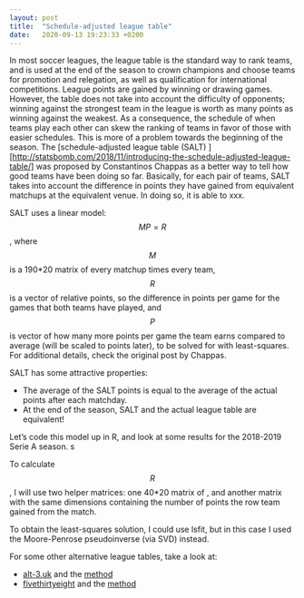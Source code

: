 ```yaml
---
layout: post
title:  "Schedule-adjusted league table"
date:   2020-09-13 19:23:33 +0200
---
```

In most soccer leagues, the league table is the standard way to rank teams, and is used at the end of the season to crown champions and choose teams for promotion and relegation, as well as qualification for international competitions. League points are gained by winning or drawing games. However, the table does not take into account the difficulty of opponents; winning against the strongest team in the league is worth as many points as winning against the weakest. As a consequence, the schedule of when teams play each other can skew the ranking of teams in favor of those with easier schedules. This is more of a problem towards the beginning of the season.
The [schedule-adjusted league table (SALT) ][http://statsbomb.com/2018/11/introducing-the-schedule-adjusted-league-table/] was proposed by Constantinos Chappas as a better way to tell how good teams have been doing so far. Basically, for each pair of teams, SALT takes into account the difference in points they have gained from equivalent matchups at the equivalent venue. In doing so, it is able to xxx.

SALT uses a linear model: $$M P = R$$, where $$M$$ is a 190*20 matrix of every matchup times every team, $$R$$ is a vector of relative points, so the difference in points per game for the games that both teams have played, and $$P$$ is vector of how many more points per game the team earns compared to average (will be scaled to points later), to be solved for with least-squares. For additional details, check the original post by Chappas.

SALT has some attractive properties:
- The average of the SALT points is equal to the average of the actual points after each matchday.
- At the end of the season, SALT and the actual league table are equivalent!

Let’s code this model up in R, and look at some results for the 2018-2019 Serie A season.
s



To calculate $$R$$, I will use two helper matrices: one 40*20 matrix of , and another matrix with the same dimensions containing the number of points the row team gained from the match.

To obtain the least-squares solution, I could use lsfit, but in this case I used the Moore-Penrose pseudoinverse (via SVD) instead.



For some other alternative league tables, take a look at:
- [alt-3.uk](https://alt-3.uk/leagues/italy-serie-a/) and the [method](https://alt-3.uk/about/the-maths/)
- [fivethirtyeight](https://projects.fivethirtyeight.com/soccer-predictions/serie-a/) and the [method](https://fivethirtyeight.com/methodology/how-our-club-soccer-predictions-work/)
